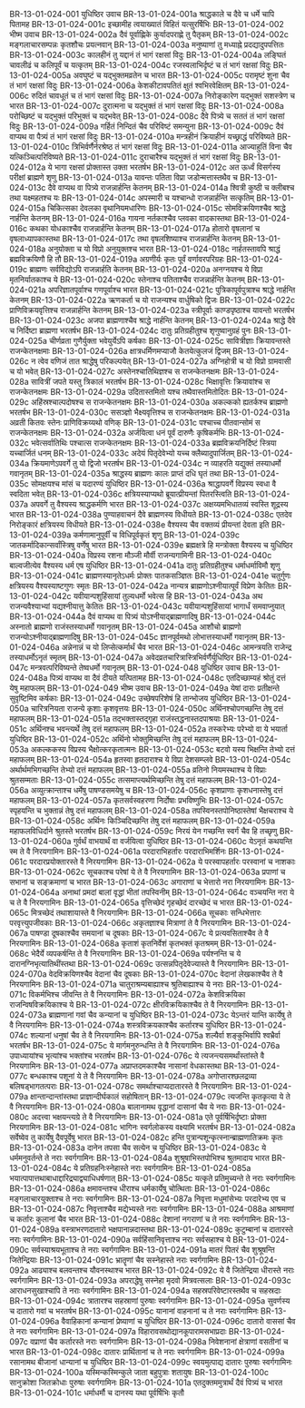 BR-13-01-024-001	युधिष्ठिर उवाच
BR-13-01-024-001a	श्राद्धकाले च दैवे च धर्मे चापि पितामह
BR-13-01-024-001c	इच्छामीह त्वयाख्यातं विहितं यत्सुरर्षिभिः
BR-13-01-024-002	भीष्म उवाच
BR-13-01-024-002a	दैवं पूर्वाह्णिके कुर्यादपराह्णे तु पैतृकम्
BR-13-01-024-002c	मङ्गलाचारसम्पन्नः कृतशौचः प्रयत्नवान्
BR-13-01-024-003a	मनुष्याणां तु मध्याह्ने प्रदद्यादुपपत्तितः
BR-13-01-024-003c	कालहीनं तु यद्दानं तं भागं रक्षसां विदुः
BR-13-01-024-004a	लङ्घितं चावलीढं च कलिपूर्वं च यत्कृतम्
BR-13-01-024-004c	रजस्वलाभिर्दृष्टं च तं भागं रक्षसां विदुः
BR-13-01-024-005a	अवघुष्टं च यद्भुक्तमव्रतेन च भारत
BR-13-01-024-005c	परामृष्टं शुना चैव तं भागं रक्षसां विदुः
BR-13-01-024-006a	केशकीटावपतितं क्षुतं श्वभिरवेक्षितम्
BR-13-01-024-006c	रुदितं चावधूतं च तं भागं रक्षसां विदुः
BR-13-01-024-007a	निरोङ्कारेण यद्भुक्तं सशस्त्रेण च भारत
BR-13-01-024-007c	दुरात्मना च यद्भुक्तं तं भागं रक्षसां विदुः
BR-13-01-024-008a	परोच्छिष्टं च यद्भुक्तं परिभुक्तं च यद्भवेत्
BR-13-01-024-008c	दैवे पित्र्ये च सततं तं भागं रक्षसां विदुः
BR-13-01-024-009a	गर्हितं निन्दितं चैव परिविष्टं समन्युना
BR-13-01-024-009c	दैवं वाप्यथ वा पैत्र्यं तं भागं रक्षसां विदुः
BR-13-01-024-010a	मन्त्रहीनं क्रियाहीनं यच्छ्राद्धं परिविष्यते
BR-13-01-024-010c	त्रिभिर्वर्णैर्नरश्रेष्ठ तं भागं रक्षसां विदुः
BR-13-01-024-011a	आज्याहुतिं विना चैव यत्किञ्चित्परिविष्यते
BR-13-01-024-011c	दुराचारैश्च यद्भुक्तं तं भागं रक्षसां विदुः
BR-13-01-024-012a	ये भागा रक्षसां प्रोक्तास्त उक्ता भरतर्षभ
BR-13-01-024-012c	अत ऊर्ध्वं विसर्गस्य परीक्षां ब्राह्मणे शृणु
BR-13-01-024-013a	यावन्तः पतिता विप्रा जडोन्मत्तास्तथैव च
BR-13-01-024-013c	दैवे वाप्यथ वा पित्र्ये राजन्नार्हन्ति केतनम्
BR-13-01-024-014a	श्वित्री कुष्ठी च क्लीबश्च तथा यक्ष्महतश्च यः
BR-13-01-024-014c	अपस्मारी च यश्चान्धो राजन्नार्हन्ति सत्कृतिम्
BR-13-01-024-015a	चिकित्सका देवलका वृथानियमधारिणः
BR-13-01-024-015c	सोमविक्रयिणश्चैव श्राद्धे नार्हन्ति केतनम्
BR-13-01-024-016a	गायना नर्तकाश्चैव प्लवका वादकास्तथा
BR-13-01-024-016c	कथका योधकाश्चैव राजन्नार्हन्ति केतनम्
BR-13-01-024-017a	होतारो वृषलानां च वृषलाध्यापकास्तथा
BR-13-01-024-017c	तथा वृषलशिष्याश्च राजन्नार्हन्ति केतनम्
BR-13-01-024-018a	अनुयोक्ता च यो विप्रो अनुयुक्तश्च भारत
BR-13-01-024-018c	नार्हतस्तावपि श्राद्धं ब्रह्मविक्रयिणौ हि तौ
BR-13-01-024-019a	अग्रणीर्यः कृतः पूर्वं वर्णावरपरिग्रहः
BR-13-01-024-019c	ब्राह्मणः सर्वविद्योऽपि राजन्नार्हति केतनम्
BR-13-01-024-020a	अनग्नयश्च ये विप्रा मृतनिर्यातकाश्च ये
BR-13-01-024-020c	स्तेनाश्च पतिताश्चैव राजन्नार्हन्ति केतनम्
BR-13-01-024-021a	अपरिज्ञातपूर्वाश्च गणपूर्वाश्च भारत
BR-13-01-024-021c	पुत्रिकापूर्वपुत्राश्च श्राद्धे नार्हन्ति केतनम्
BR-13-01-024-022a	ऋणकर्ता च यो राजन्यश्च वार्धुषिको द्विजः
BR-13-01-024-022c	प्राणिविक्रयवृत्तिश्च राजन्नार्हन्ति केतनम्
BR-13-01-024-023a	स्त्रीपूर्वाः काण्डपृष्ठाश्च यावन्तो भरतर्षभ
BR-13-01-024-023c	अजपा ब्राह्मणाश्चैव श्राद्धे नार्हन्ति केतनम्
BR-13-01-024-024a	श्राद्धे दैवे च निर्दिष्टा ब्राह्मणा भरतर्षभ
BR-13-01-024-024c	दातुः प्रतिग्रहीतुश्च शृणुष्वानुग्रहं पुनः
BR-13-01-024-025a	चीर्णव्रता गुणैर्युक्ता भवेयुर्येऽपि कर्षकाः
BR-13-01-024-025c	सावित्रीज्ञाः क्रियावन्तस्ते राजन्केतनक्षमाः
BR-13-01-024-026a	क्षात्रधर्मिणमप्याजौ केतयेत्कुलजं द्विजम्
BR-13-01-024-026c	न त्वेव वणिजं तात श्राद्धेषु परिकल्पयेत्
BR-13-01-024-027a	अग्निहोत्री च यो विप्रो ग्रामवासी च यो भवेत्
BR-13-01-024-027c	अस्तेनश्चातिथिज्ञश्च स राजन्केतनक्षमः
BR-13-01-024-028a	सावित्रीं जपते यस्तु त्रिकालं भरतर्षभ
BR-13-01-024-028c	भिक्षावृत्तिः क्रियावांश्च स राजन्केतनक्षमः
BR-13-01-024-029a	उदितास्तमितो यश्च तथैवास्तमितोदितः
BR-13-01-024-029c	अहिंस्रश्चाल्पदोषश्च स राजन्केतनक्षमः
BR-13-01-024-030a	अकल्कको ह्यतर्कश्च ब्राह्मणो भरतर्षभ
BR-13-01-024-030c	ससञ्ज्ञो भैक्ष्यवृत्तिश्च स राजन्केतनक्षमः
BR-13-01-024-031a	अव्रती कितवः स्तेनः प्राणिविक्रय्यथो वणिक्
BR-13-01-024-031c	पश्चाच्च पीतवान्सोमं स राजन्केतनक्षमः
BR-13-01-024-032a	अर्जयित्वा धनं पूर्वं दारुणैः कृषिकर्मभिः
BR-13-01-024-032c	भवेत्सर्वातिथिः पश्चात्स राजन्केतनक्षमः
BR-13-01-024-033a	ब्रह्मविक्रयनिर्दिष्टं स्त्रिया यच्चार्जितं धनम्
BR-13-01-024-033c	अदेयं पितृदेवेभ्यो यच्च क्लैब्यादुपार्जितम्
BR-13-01-024-034a	क्रियमाणेऽपवर्गे तु यो द्विजो भरतर्षभ
BR-13-01-024-034c	न व्याहरति यद्युक्तं तस्याधर्मो गवानृतम्
BR-13-01-024-035a	श्राद्धस्य ब्राह्मणः कालः प्राप्तं दधि घृतं तथा
BR-13-01-024-035c	सोमक्षयश्च मांसं च यदारण्यं युधिष्ठिर
BR-13-01-024-036a	श्राद्धापवर्गे विप्रस्य स्वधा वै स्वदिता भवेत्
BR-13-01-024-036c	क्षत्रियस्याप्यथो ब्रूयात्प्रीयन्तां पितरस्त्विति
BR-13-01-024-037a	अपवर्गे तु वैश्यस्य श्राद्धकर्मणि भारत
BR-13-01-024-037c	अक्षय्यमभिधातव्यं स्वस्ति शूद्रस्य भारत
BR-13-01-024-038a	पुण्याहवाचनं दैवे ब्राह्मणस्य विधीयते
BR-13-01-024-038c	एतदेव निरोङ्कारं क्षत्रियस्य विधीयते
BR-13-01-024-038e	वैश्यस्य चैव वक्तव्यं प्रीयन्तां देवता इति
BR-13-01-024-039a	कर्मणामानुपूर्वीं च विधिपूर्वकृतं शृणु
BR-13-01-024-039c	जातकर्मादिकान्सर्वांस्त्रिषु वर्णेषु भारत
BR-13-01-024-039e	ब्रह्मक्षत्रे हि मन्त्रोक्ता वैश्यस्य च युधिष्ठिर
BR-13-01-024-040a	विप्रस्य रशना मौञ्जी मौर्वी राजन्यगामिनी
BR-13-01-024-040c	बाल्वजीत्येव वैश्यस्य धर्म एष युधिष्ठिर
BR-13-01-024-041a	दातुः प्रतिग्रहीतुश्च धर्माधर्माविमौ शृणु
BR-13-01-024-041c	ब्राह्मणस्यानृतेऽधर्मः प्रोक्तः पातकसञ्ज्ञितः
BR-13-01-024-041e	चतुर्गुणः क्षत्रियस्य वैश्यस्याष्टगुणः स्मृतः
BR-13-01-024-042a	नान्यत्र ब्राह्मणोऽश्नीयात्पूर्वं विप्रेण केतितः
BR-13-01-024-042c	यवीयान्पशुहिंसायां तुल्यधर्मो भवेत्स हि
BR-13-01-024-043a	अथ राजन्यवैश्याभ्यां यद्यश्नीयात्तु केतितः
BR-13-01-024-043c	यवीयान्पशुहिंसायां भागार्धं समवाप्नुयात्
BR-13-01-024-044a	दैवं वाप्यथ वा पित्र्यं योऽश्नीयाद्ब्राह्मणादिषु
BR-13-01-024-044c	अस्नातो ब्राह्मणो राजंस्तस्याधर्मो गवानृतम्
BR-13-01-024-045a	आशौचो ब्राह्मणो राजन्योऽश्नीयाद्ब्राह्मणादिषु
BR-13-01-024-045c	ज्ञानपूर्वमथो लोभात्तस्याधर्मो गवानृतम्
BR-13-01-024-046a	अन्नेनान्नं च यो लिप्सेत्कर्मार्थं चैव भारत
BR-13-01-024-046c	आमन्त्रयति राजेन्द्र तस्याधर्मोऽनृतं स्मृतम्
BR-13-01-024-047a	अवेदव्रतचारित्रास्त्रिभिर्वर्णैर्युधिष्ठिर
BR-13-01-024-047c	मन्त्रवत्परिविष्यन्ते तेष्वधर्मो गवानृतम्
BR-13-01-024-048	युधिष्ठिर उवाच
BR-13-01-024-048a	पित्र्यं वाप्यथ वा दैवं दीयते यत्पितामह
BR-13-01-024-048c	एतदिच्छाम्यहं श्रोतुं दत्तं येषु महाफलम्
BR-13-01-024-049	भीष्म उवाच
BR-13-01-024-049a	येषां दाराः प्रतीक्षन्ते सुवृष्टिमिव कर्षकाः
BR-13-01-024-049c	उच्छेषपरिशेषं हि तान्भोजय युधिष्ठिर
BR-13-01-024-050a	चारित्रनियता राजन्ये कृशाः कृशवृत्तयः
BR-13-01-024-050c	अर्थिनश्चोपगच्छन्ति तेषु दत्तं महाफलम्
BR-13-01-024-051a	तद्भक्तास्तद्गृहा राजंस्तद्धनास्तदपाश्रयाः
BR-13-01-024-051c	अर्थिनश्च भवन्त्यर्थे तेषु दत्तं महाफलम्
BR-13-01-024-052a	तस्करेभ्यः परेभ्यो वा ये भयार्ता युधिष्ठिर
BR-13-01-024-052c	अर्थिनो भोक्तुमिच्छन्ति तेषु दत्तं महाफलम्
BR-13-01-024-053a	अकल्ककस्य विप्रस्य भैक्षोत्करकृतात्मनः
BR-13-01-024-053c	बटवो यस्य भिक्षन्ति तेभ्यो दत्तं महाफलम्
BR-13-01-024-054a	हृतस्वा हृतदाराश्च ये विप्रा देशसम्प्लवे
BR-13-01-024-054c	अर्थार्थमभिगच्छन्ति तेभ्यो दत्तं महाफलम्
BR-13-01-024-055a	व्रतिनो नियमस्थाश्च ये विप्राः श्रुतसम्मताः
BR-13-01-024-055c	तत्समाप्त्यर्थमिच्छन्ति तेषु दत्तं महाफलम्
BR-13-01-024-056a	अव्युत्क्रान्ताश्च धर्मेषु पाषण्डसमयेषु च
BR-13-01-024-056c	कृशप्राणाः कृशधनास्तेषु दत्तं महाफलम्
BR-13-01-024-057a	कृतसर्वस्वहरणा निर्दोषाः प्रभविष्णुभिः
BR-13-01-024-057c	स्पृहयन्ति च भुक्तान्नं तेषु दत्तं महाफलम्
BR-13-01-024-058a	तपस्विनस्तपोनिष्ठास्तेषां भैक्षचराश्च ये
BR-13-01-024-058c	अर्थिनः किञ्चिदिच्छन्ति तेषु दत्तं महाफलम्
BR-13-01-024-059a	महाफलविधिर्दाने श्रुतस्ते भरतर्षभ
BR-13-01-024-059c	निरयं येन गच्छन्ति स्वर्गं चैव हि तच्छृणु
BR-13-01-024-060a	गुर्वर्थं वाभयार्थं वा वर्जयित्वा युधिष्ठिर
BR-13-01-024-060c	येऽनृतं कथयन्ति स्म ते वै निरयगामिनः
BR-13-01-024-061a	परदाराभिहर्तारः परदाराभिमर्शिनः
BR-13-01-024-061c	परदारप्रयोक्तारस्ते वै निरयगामिनः
BR-13-01-024-062a	ये परस्वापहर्तारः परस्वानां च नाशकाः
BR-13-01-024-062c	सूचकाश्च परेषां ये ते वै निरयगामिनः
BR-13-01-024-063a	प्रपाणां च सभानां च सङ्क्रमाणां च भारत
BR-13-01-024-063c	अगाराणां च भेत्तारो नरा निरयगामिनः
BR-13-01-024-064a	अनाथां प्रमदां बालां वृद्धां भीतां तपस्विनीम्
BR-13-01-024-064c	वञ्चयन्ति नरा ये च ते वै निरयगामिनः
BR-13-01-024-065a	वृत्तिच्छेदं गृहच्छेदं दारच्छेदं च भारत
BR-13-01-024-065c	मित्रच्छेदं तथाशायास्ते वै निरयगामिनः
BR-13-01-024-066a	सूचकाः सन्धिभेत्तारः परवृत्त्युपजीवकाः
BR-13-01-024-066c	अकृतज्ञाश्च मित्राणां ते वै निरयगामिनः
BR-13-01-024-067a	पाषण्डा दूषकाश्चैव समयानां च दूषकाः
BR-13-01-024-067c	ये प्रत्यवसिताश्चैव ते वै निरयगामिनः
BR-13-01-024-068a	कृताशं कृतनिर्वेशं कृतभक्तं कृतश्रमम्
BR-13-01-024-068c	भेदैर्ये व्यपकर्षन्ति ते वै निरयगामिनः
BR-13-01-024-069a	पर्यश्नन्ति च ये दारानग्निभृत्यातिथींस्तथा
BR-13-01-024-069c	उत्सन्नपितृदेवेज्यास्ते वै निरयगामिनः
BR-13-01-024-070a	वेदविक्रयिणश्चैव वेदानां चैव दूषकाः
BR-13-01-024-070c	वेदानां लेखकाश्चैव ते वै निरयगामिनः
BR-13-01-024-071a	चातुराश्रम्यबाह्याश्च श्रुतिबाह्याश्च ये नराः
BR-13-01-024-071c	विकर्मभिश्च जीवन्ति ते वै निरयगामिनः
BR-13-01-024-072a	केशविक्रयिका राजन्विषविक्रयिकाश्च ये
BR-13-01-024-072c	क्षीरविक्रयिकाश्चैव ते वै निरयगामिनः
BR-13-01-024-073a	ब्राह्मणानां गवां चैव कन्यानां च युधिष्ठिर
BR-13-01-024-073c	येऽन्तरं यान्ति कार्येषु ते वै निरयगामिनः
BR-13-01-024-074a	शस्त्रविक्रयकाश्चैव कर्तारश्च युधिष्ठिर
BR-13-01-024-074c	शल्यानां धनुषां चैव ते वै निरयगामिनः
BR-13-01-024-075a	शल्यैर्वा शङ्कुभिर्वापि श्वभ्रैर्वा भरतर्षभ
BR-13-01-024-075c	ये मार्गमनुरुन्धन्ति ते वै निरयगामिनः
BR-13-01-024-076a	उपाध्यायांश्च भृत्यांश्च भक्तांश्च भरतर्षभ
BR-13-01-024-076c	ये त्यजन्त्यसमर्थांस्तांस्ते वै निरयगामिनः
BR-13-01-024-077a	अप्राप्तदमकाश्चैव नासानां वेधकास्तथा
BR-13-01-024-077c	बन्धकाश्च पशूनां ये ते वै निरयगामिनः
BR-13-01-024-078a	अगोप्तारश्छलद्रव्या बलिषड्भागतत्पराः
BR-13-01-024-078c	समर्थाश्चाप्यदातारस्ते वै निरयगामिनः
BR-13-01-024-079a	क्षान्तान्दान्तांस्तथा प्राज्ञान्दीर्घकालं सहोषितान्
BR-13-01-024-079c	त्यजन्ति कृतकृत्या ये ते वै निरयगामिनः
BR-13-01-024-080a	बालानामथ वृद्धानां दासानां चैव ये नराः
BR-13-01-024-080c	अदत्त्वा भक्षयन्त्यग्रे ते वै निरयगामिनः
BR-13-01-024-081a	एते पूर्वर्षिभिर्दृष्टाः प्रोक्ता निरयगामिनः
BR-13-01-024-081c	भागिनः स्वर्गलोकस्य वक्ष्यामि भरतर्षभ
BR-13-01-024-082a	सर्वेष्वेव तु कार्येषु दैवपूर्वेषु भारत
BR-13-01-024-082c	हन्ति पुत्रान्पशून्कृत्स्नान्ब्राह्मणातिक्रमः कृतः
BR-13-01-024-083a	दानेन तपसा चैव सत्येन च युधिष्ठिर
BR-13-01-024-083c	ये धर्ममनुवर्तन्ते ते नराः स्वर्गगामिनः
BR-13-01-024-084a	शुश्रूषाभिस्तपोभिश्च श्रुतमादाय भारत
BR-13-01-024-084c	ये प्रतिग्रहनिःस्नेहास्ते नराः स्वर्गगामिनः
BR-13-01-024-085a	भयात्पापात्तथाबाधाद्दारिद्र्याद्व्याधिधर्षणात्
BR-13-01-024-085c	यत्कृते प्रतिमुच्यन्ते ते नराः स्वर्गगामिनः
BR-13-01-024-086a	क्षमावन्तश्च धीराश्च धर्मकार्येषु चोत्थिताः
BR-13-01-024-086c	मङ्गलाचारयुक्ताश्च ते नराः स्वर्गगामिनः
BR-13-01-024-087a	निवृत्ता मधुमांसेभ्यः परदारेभ्य एव च
BR-13-01-024-087c	निवृत्ताश्चैव मद्येभ्यस्ते नराः स्वर्गगामिनः
BR-13-01-024-088a	आश्रमाणां च कर्तारः कुलानां चैव भारत
BR-13-01-024-088c	देशानां नगराणां च ते नराः स्वर्गगामिनः
BR-13-01-024-089a	वस्त्राभरणदातारो भक्षपानान्नदास्तथा
BR-13-01-024-089c	कुटुम्बानां च दातारस्ते नराः स्वर्गगामिनः
BR-13-01-024-090a	सर्वहिंसानिवृत्ताश्च नराः सर्वसहाश्च ये
BR-13-01-024-090c	सर्वस्याश्रयभूताश्च ते नराः स्वर्गगामिनः
BR-13-01-024-091a	मातरं पितरं चैव शुश्रूषन्ति जितेन्द्रियाः
BR-13-01-024-091c	भ्रातॄणां चैव सस्नेहास्ते नराः स्वर्गगामिनः
BR-13-01-024-092a	आढ्याश्च बलवन्तश्च यौवनस्थाश्च भारत
BR-13-01-024-092c	ये वै जितेन्द्रिया धीरास्ते नराः स्वर्गगामिनः
BR-13-01-024-093a	अपराद्धेषु सस्नेहा मृदवो मित्रवत्सलाः
BR-13-01-024-093c	आराधनसुखाश्चापि ते नराः स्वर्गगामिनः
BR-13-01-024-094a	सहस्रपरिवेष्टारस्तथैव च सहस्रदाः
BR-13-01-024-094c	त्रातारश्च सहस्राणां पुरुषाः स्वर्गगामिनः
BR-13-01-024-095a	सुवर्णस्य च दातारो गवां च भरतर्षभ
BR-13-01-024-095c	यानानां वाहनानां च ते नराः स्वर्गगामिनः
BR-13-01-024-096a	वैवाहिकानां कन्यानां प्रेष्याणां च युधिष्ठिर
BR-13-01-024-096c	दातारो वाससां चैव ते नराः स्वर्गगामिनः
BR-13-01-024-097a	विहारावसथोद्यानकूपारामसभाप्रदाः
BR-13-01-024-097c	वप्राणां चैव कर्तारस्ते नराः स्वर्गगामिनः
BR-13-01-024-098a	निवेशनानां क्षेत्राणां वसतीनां च भारत
BR-13-01-024-098c	दातारः प्रार्थितानां च ते नराः स्वर्गगामिनः
BR-13-01-024-099a	रसानामथ बीजानां धान्यानां च युधिष्ठिर
BR-13-01-024-099c	स्वयमुत्पाद्य दातारः पुरुषाः स्वर्गगामिनः
BR-13-01-024-100a	यस्मिन्कस्मिन्कुले जाता बहुपुत्राः शतायुषः
BR-13-01-024-100c	सानुक्रोशा जितक्रोधाः पुरुषाः स्वर्गगामिनः
BR-13-01-024-101a	एतदुक्तममुत्रार्थं दैवं पित्र्यं च भारत
BR-13-01-024-101c	धर्माधर्मौ च दानस्य यथा पूर्वर्षिभिः कृतौ
